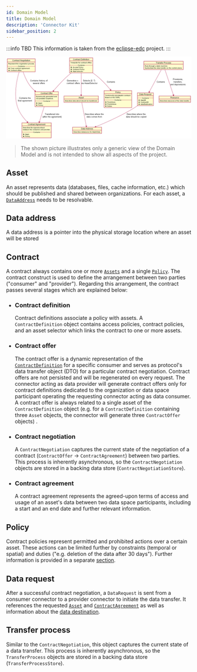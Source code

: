 ```yaml
---
id: Domain Model
title: Domain Model
description: 'Connector Kit'
sidebar_position: 2
---
```


:::info TBD
This information is taken from the [eclipse-edc](https://github.com/eclipse-edc/Connector/blob/main/docs/developer/architecture/domain-model.md) project.
:::

![domain-model](images/domain-model.png)
> The shown picture illustrates only a generic view of the Domain Model and is not intended to show all aspects of the project.

## Asset

An asset represents data (databases, files, cache information, etc.) which should be published and shared between
organizations. For each asset, a [`DataAddress`](#data-address) needs to be resolvable.

## Data address

A data address is a pointer into the physical storage location where an asset will be stored

## Contract

A contract always contains one or more [`Assets`](#asset) and a single [`Policy`](#policy). The contract construct is
used to define the arrangement between two parties ("consumer" and "provider"). Regarding this arrangement, the contract
passes several stages which are explained below:

* ### Contract definition

  Contract definitions associate a policy with assets. A `ContractDefinition` object contains access policies, contract
  policies, and an asset selector which links the contract to one or more assets.

* ### Contract offer

  The contract offer is a dynamic representation of the [`ContractDefinition`](#contract-definition)
  for a specific consumer and serves as protocol's data transfer object (DTO) for a particular contract negotiation.
  Contract offers are not persisted and will be regenerated on every request. The connector acting as data provider will
  generate contract offers only for contract definitions dedicated to the organization or data space participant
  operating the requesting connector acting as data consumer. A contract offer is always related to a single asset of
  the `ContractDefinition` object (e.g. for a `ContractDefinition` containing three `Asset` objects, the connector will
  generate three `ContractOffer` objects)
  .

* ### Contract negotiation

  A `ContractNegotiation` captures the current state of the negotiation of a contract (`ContractOffer` ->
  `ContractAgreement`) between two parties. This process is inherently asynchronous, so the `ContractNegotiation`
  objects are stored in a backing data store (`ContractNegotiationStore`).

* ### Contract agreement

  A contract agreement represents the agreed-upon terms of access and usage of an asset's data between two data space
  participants, including a start and an end date and further relevant information.

## Policy

Contract policies represent permitted and prohibited actions over a certain asset. These actions can be limited further
by constraints (temporal or spatial) and duties ("e.g. deletion of the data after 30 days"). Further information is
provided in a separate [section](usage-control/policies.md).

## Data request

After a successful contract negotiation, a `DataRequest` is sent from a consumer connector to a provider connector to
initiate the data transfer. It references the requested [`Asset`](#asset) and [`ContractAgreement`](#contract-agreement)
as well as information about the [data destination](#data-address).

## Transfer process

Similar to the `ContractNegotiation`, this object captures the current state of a data transfer. This process is
inherently asynchronous, so the `TransferProcess` objects are stored in a backing data store (`TransferProcessStore`).
